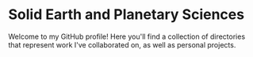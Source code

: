 # Solid Earth and Planetary Sciences 

Welcome to my GitHub profile! Here you'll find a collection of directories that represent work I've collaborated on, as well as personal projects. 


